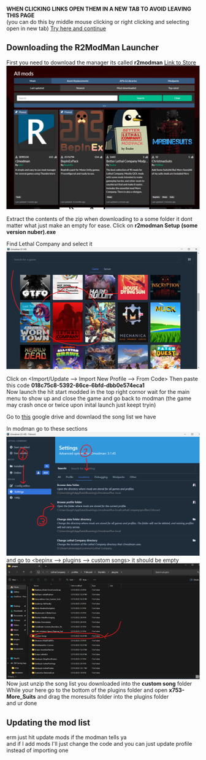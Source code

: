 **WHEN CLICKING LINKS OPEN THEM IN A NEW TAB TO AVOID LEAVING THIS PAGE**  
(you can do this by middle mouse clicking or right clicking and selecting open in new tab)
[Try here and continue](https://www.youtube.com/watch?v=dDzACwItLoY)  
  
Downloading the R2ModMan Launcher
---
First you need to download the manager its called **r2modman**
[Link to Store](https://thunderstore.io/c/lethal-company/)
![r2modman](Photos/LehtlaModLauncherGuide/image_2023-12-15_115855611.png)  

Extract the contents of the zip when downloading to a some folder it dont matter what just make an empty for ease.
Click on **r2modman Setup (some version nuber).exe**  

Find Lethal Company and select it
![r2modman_Letghal](Photos/LehtlaModLauncherGuide/image_2023-12-15_121202374.png)  

Click on <Import/Update --> Import New Profile --> From Code>
Then paste this code **018c75c8-5392-86ce-6bfd-dbb0e574eca1**  
Now launch the hit start modded in the top right cornor wait for the main menu to show up and close the game and go back to modman (the game may crash once or twice upon inital launch just keept tryin) 
  
Go to [this](https://drive.google.com/drive/folders/1RBKf-UG_68ISVJft_lltWjYvhtQ4brZO?usp=drive_link) google drive and downlaod the song list we have  

In modman go to these sections  
![steps](Photos/LehtlaModLauncherGuide/github.png)  
and go to <bepinx --> plugins --> custom songs> it should be empty  
![steps](Photos/LehtlaModLauncherGuide/frickyou.png)
Now just unzip the song list you downloaded into the **custom song** folder  
While your here go to the bottom of the plugins folder and open **x753-More_Suits** and drag the moresuits folder into the plugins folder  
and ur done

Updating the mod list
---
erm just hit update mods if the modman tells ya  
and if I add mods I'll just change the code and you can just update profile instead of importing one
